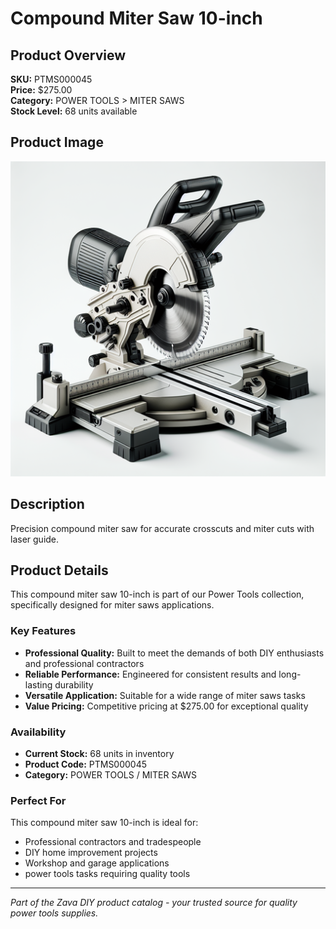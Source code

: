 # Compound Miter Saw 10-inch

## Product Overview

**SKU:** PTMS000045  
**Price:** $275.00  
**Category:** POWER TOOLS > MITER SAWS  
**Stock Level:** 68 units available  

## Product Image

![Compound Miter Saw 10-inch](https://raw.githubusercontent.com/microsoft/ai-tour-26-zava-diy-dataset-plus-mcp/refs/heads/main/images/power_tools_miter_saws_compound_miter_saw_10_inch_20250620_191922.png)

## Description

Precision compound miter saw for accurate crosscuts and miter cuts with laser guide.

## Product Details

This compound miter saw 10-inch is part of our Power Tools collection, specifically designed for miter saws applications. 

### Key Features

- **Professional Quality:** Built to meet the demands of both DIY enthusiasts and professional contractors
- **Reliable Performance:** Engineered for consistent results and long-lasting durability
- **Versatile Application:** Suitable for a wide range of miter saws tasks
- **Value Pricing:** Competitive pricing at $275.00 for exceptional quality

### Availability

- **Current Stock:** 68 units in inventory
- **Product Code:** PTMS000045
- **Category:** POWER TOOLS / MITER SAWS

### Perfect For

This compound miter saw 10-inch is ideal for:
- Professional contractors and tradespeople
- DIY home improvement projects  
- Workshop and garage applications
- power tools tasks requiring quality tools

---

*Part of the Zava DIY product catalog - your trusted source for quality power tools supplies.*
